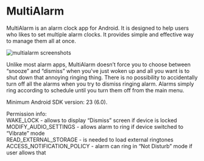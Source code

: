 # MultiAlarm
MultiAlarm is an alarm clock app for Android. It is designed to help users who likes to set multiple alarm clocks. It provides simple and effective way to manage them all at once. 

![multialarm screenshots](https://user-images.githubusercontent.com/12444628/33241907-928434d4-d2dd-11e7-8e15-d2a273296f03.png)

Unlike most alarm apps, MultiAlarm doesn’t force you to choose between “snooze” and “dismiss” when you've just woken up and all you want is to shut down that annoying ringing thing. There is no possibility to accidentally turn off all the alarms when you try to dismiss ringing alarm. Alarms simply ring according to schedule until you turn them off from the main menu.

Minimum Android SDK version: 23 (6.0).

Permission info: <br/>
WAKE_LOCK - allows to display “Dismiss” screen if device is locked <br/>
MODIFY_AUDIO_SETTINGS - allows alarm to ring if device switched to “Vibrate” mode <br/>
READ_EXTERNAL_STORAGE - is needed to load external ringtones <br/>
ACCESS_NOTIFICATION_POLICY - alarm can ring in “Not Disturb” mode if user allows that <br/>
